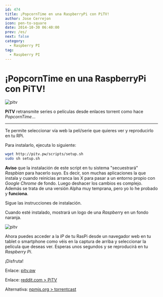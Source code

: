 ```yaml
---
id: 474
title: ¡PopcornTime en una RaspberryPi con PiTV!
author: Jose Cerrejon
icon: pen-to-square
date: 2014-10-30 06:40:00
prev: /es/
next: false
category:
  - Raspberry PI
tag:
  - Raspberry PI
---
```


# ¡PopcornTime en una RaspberryPi con PiTV!

![pitv](/images/2014/10/PiTV.png)

**PiTV** retransmite series o películas desde enlaces torrent como hace *PopcornTime*...

- - -
Te permite seleccionar vía web la peli/serie que quieres ver y reproducirlo en tu RPi.

Para instalarlo, ejecuta lo siguiente:
```bash
wget http://pitv.pw/scripts/setup.sh
sudo sh setup.sh
```

**Aviso** que la instalación de este script en tu sistema "secuestrará" *Raspbian* para hacerlo suyo. Es decir, son muchas aplicaciones la que instala y cuando reinicias arranca las X para pasar a un entorno propio con *Google Chrome* de fondo. Luego deshacer los cambios es complejo. Además se trata de una versión Alpha muy temprana, pero yo lo he probado y **funciona**.

Sigue las instrucciones de instalación.

Cuando esté instalado, mostrará un logo de una *Raspberr*y en un fondo naranja.

![pitv](/images/2014/10/PiTV_cap.png)

Ahora puedes acceder a la *IP* de tu RasPi desde un navegador web en tu tablet o smartphone como véis en la captura de arriba y seleccionar la película que deseas ver. Esperas unos segundos y se reproducirá en tu *Raspberry Pi*.

¡Disfruta!

Enlace: [pitv.pw](http://pitv.pw)

Enlace: [reddit.com > PiTV](http://www.reddit.com/r/PiTV)

Alternativa: [npmjs.org > torrentcast](https://www.npmjs.org/package/torrentcast)